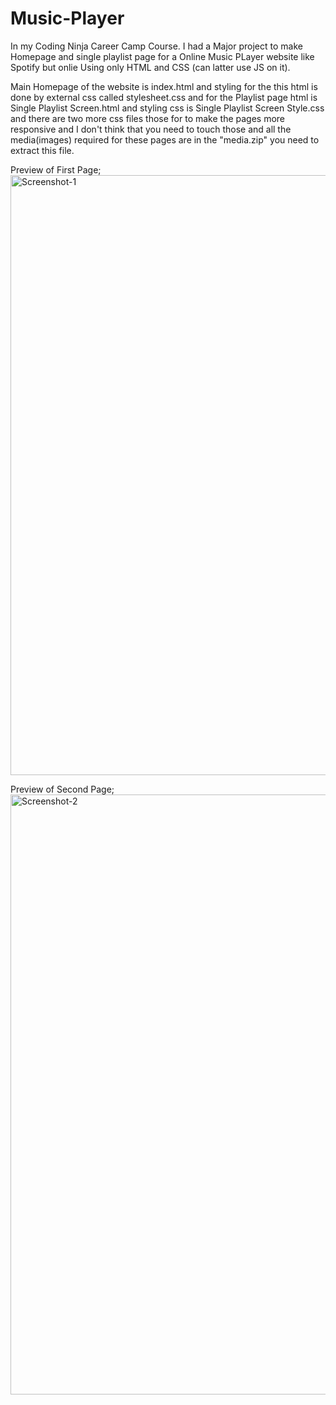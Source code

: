 # Music-Player
In my Coding Ninja  Career Camp Course. I had a Major project to make Homepage and single playlist page for a Online Music PLayer website like Spotify but onlie Using only HTML and CSS (can latter use JS on it).

Main Homepage of the website is index.html and styling for the this html is done by external css called stylesheet.css and for the Playlist page html is Single Playlist Screen.html and styling css is Single Playlist Screen Style.css and there are two more css files those for to make the pages more responsive and I don't think that you need to touch those and all the media(images) required for these pages are in the "media.zip" you need to extract this file.

Preview of First Page;
<img width="960" alt="Screenshot-1" src="https://user-images.githubusercontent.com/87888969/215768773-a8ff4b60-8758-4f2b-b622-198ef2623459.png">

Preview of Second Page;
<img width="960" alt="Screenshot-2" src="https://user-images.githubusercontent.com/87888969/215768824-343c2b4e-b73f-4650-b56f-a115244162f3.png">
